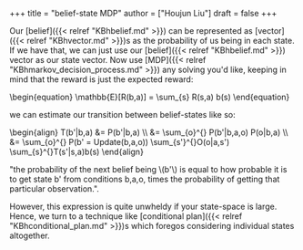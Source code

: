 +++
title = "belief-state MDP"
author = ["Houjun Liu"]
draft = false
+++

Our [belief]({{< relref "KBhbelief.md" >}}) can be represented as [vector]({{< relref "KBhvector.md" >}})s as the probability of us being in each state. If we have that, we can just use our [belief]({{< relref "KBhbelief.md" >}}) vector as our state vector. Now use [MDP]({{< relref "KBhmarkov_decision_process.md" >}}) any solving you'd like, keeping in mind that the reward is just the expected reward:

\begin{equation}
\mathbb{E}[R(b,a)] = \sum\_{s} R(s,a) b(s)
\end{equation}

we can estimate our transition between belief-states like so:

\begin{align}
T(b'|b,a) &= P(b'|b,a)  \\\\
&= \sum\_{o}^{} P(b'|b,a,o) P(o|b,a) \\\\
&= \sum\_{o}^{} P(b' = Update(b,a,o)) \sum\_{s'}^{}O(o|a,s') \sum\_{s}^{}T(s'|s,a)b(s)
\end{align}

"the probability of the next belief being \\(b'\\) is equal to how probable it is to get state b' from conditions b,a,o, times the probability of getting that particular observation.".

However, this expression is quite unwheldy if your state-space is large. Hence, we turn to a technique like [conditional plan]({{< relref "KBhconditional_plan.md" >}})s which foregos considering individual states altogether.
